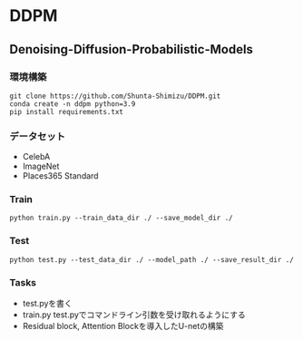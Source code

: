 # DDPM
## Denoising-Diffusion-Probabilistic-Models

### 環境構築
```
git clone https://github.com/Shunta-Shimizu/DDPM.git
conda create -n ddpm python=3.9
pip install requirements.txt
```

### データセット
- CelebA
- ImageNet
- Places365 Standard

### Train
```
python train.py --train_data_dir ./ --save_model_dir ./ 
````

### Test
```
python test.py --test_data_dir ./ --model_path ./ --save_result_dir ./
```

### Tasks
- test.pyを書く
- train.py test.pyでコマンドライン引数を受け取れるようにする
- Residual block, Attention Blockを導入したU-netの構築
